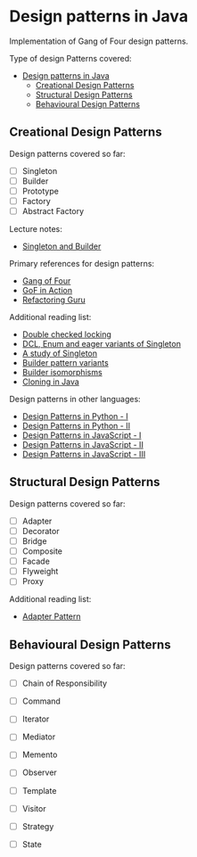 # Design patterns in Java
Implementation of Gang of Four design patterns.

Type of design Patterns covered:
- [Design patterns in Java](#design-patterns-in-java)
  - [Creational Design Patterns](#creational-design-patterns)
  - [Structural Design Patterns](#structural-design-patterns)
  - [Behavioural Design Patterns](#behavioural-design-patterns)

## Creational Design Patterns

Design patterns covered so far:
- [ ] Singleton
- [ ] Builder
- [ ] Prototype
- [ ] Factory
- [ ] Abstract Factory

Lecture notes:
- [Singleton and Builder](notes/01-singleton-builder.md)

Primary references for design patterns:
- [Gang of Four](https://en.wikipedia.org/wiki/Design_Patterns)
- [GoF in Action](https://www.infoworld.com/uk/blog/java-design-patterns/)
- [Refactoring Guru](https://refactoring.guru/design-patterns/creational-patterns)

Additional reading list:
- [Double checked locking](https://en.wikipedia.org/wiki/Double-checked_locking)
- [DCL, Enum and eager variants of Singleton](https://www.baeldung.com/java-singleton-double-checked-locking)
- [A study of Singleton](https://poltora.info/blog/all-you-want-to-know-about-singleton/)
- [Builder pattern variants](https://blog.ploeh.dk/2020/02/17/builder-as-a-monoid/)
- [Builder isomorphisms](https://blog.ploeh.dk/2020/02/10/builder-isomorphisms/)
- [Cloning in Java](https://medium.com/@ganeshraj020794/cloning-in-java-shallow-vs-deep-vs-lazy-and-a-small-hack-to-clone-java-objects-204bdba0f3f8)

Design patterns in other languages:
- [Design Patterns in Python - I](https://python-patterns.guide/)
- [Design Patterns in Python - II](https://github.com/faif/python-patterns)
- [Design Patterns in JavaScript - I](https://www.dofactory.com/javascript/design-patterns)
- [Design Patterns in JavaScript - II](https://www.patterns.dev/posts/classic-design-patterns/)
- [Design Patterns in JavaScript - III](https://github.com/fbeline/design-patterns-JS)

## Structural Design Patterns

Design patterns covered so far:
- [ ] Adapter
- [ ] Decorator
- [ ] Bridge
- [ ] Composite
- [ ] Facade
- [ ] Flyweight
- [ ] Proxy

Additional reading list:
- [Adapter Pattern](https://qbalsdon.github.io/patterns/programming/adapter/android/kotlin/focus/2020/11/19/adapter-pattern.html)

## Behavioural Design Patterns

Design patterns covered so far:
- [ ] Chain of Responsibility
- [ ] Command
- [ ] Iterator
- [ ] Mediator
- [ ] Memento
- [ ] Observer
- [ ] Template
- [ ] Visitor
- [ ] Strategy
- [ ] State


